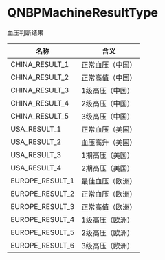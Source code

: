 # QNBPMachineResultType

血压判断结果

| 名称              | 含义       |
|-----------------|----------|
| CHINA_RESULT_1  | 正常血压（中国） |
| CHINA_RESULT_2  | 正常高值（中国） |
| CHINA_RESULT_3  | 1级高压（中国） |
| CHINA_RESULT_4  | 2级高压（中国） |
| CHINA_RESULT_5  | 3级高压（中国） |
| USA_RESULT_1    | 正常血压（美国） |
| USA_RESULT_2    | 血压高升（美国） |
| USA_RESULT_3    | 1期高压（美国） |
| USA_RESULT_4    | 2期高压（美国） |
| EUROPE_RESULT_1 | 最佳血压（欧洲） |
| EUROPE_RESULT_2 | 正常血压（欧洲） |
| EUROPE_RESULT_3 | 正常高值（欧洲） |
| EUROPE_RESULT_4 | 1级高压（欧洲） |
| EUROPE_RESULT_5 | 2级高压（欧洲） |
| EUROPE_RESULT_6 | 3级高压（欧洲） |